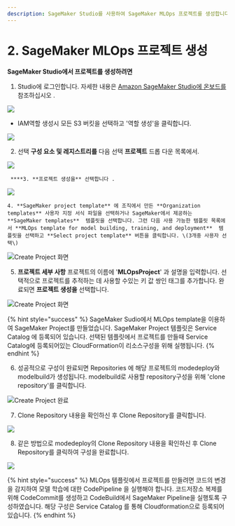 ```yaml
---
description: SageMaker Studio를 사용하여 SageMaker MLOps 프로젝트를 생성합니다.
---
```


# 2. SageMaker MLOps 프로젝트 생성

 **SageMaker Studio에서 프로젝트를 생성하려면**

1. Studio에 로그인합니다. 자세한 내용은 [Amazon SageMaker Studio에 온보드를](https://docs.aws.amazon.com/sagemaker/latest/dg/gs-studio-onboard.html) 참조하십시오 .

![](.gitbook/assets/image%20%2814%29.png)

* IAM역할 생성시 모든 S3 버킷을 선택하고 '역할 생성'을 클릭합니다.

![](.gitbook/assets/image%20%284%29.png)

2. 선택 **구성 요소 및 레지스트리를** 다음 선택 **프로젝트** 드롭 다운 목록에서.

![](.gitbook/assets/screen-shot-2021-04-01-at-3.32.22-pm.png)

     ****3. **프로젝트 생성을** 선택합니다 .

![](.gitbook/assets/screen-shot-2021-04-01-at-3.35.29-pm.png)

    4. **SageMaker project template** 에 조직에서 만든 **Organization templates** 사용자 지정 서식 파일을 선택하거나 SageMaker에서 제공하는 **SageMaker templates**  템플릿을 선택합니다. 그런 다음 사용 가능한 템플릿 목록에서 **MLOps template for model building, training, and deployment**  템플릿을 선택하고 **Select project template** 버튼을 클릭합니다. \(3개중 사용자 선택\)

![Create Project &#xD654;&#xBA74;](.gitbook/assets/screen-shot-2021-04-01-at-3.44.06-pm.png)

   5. **프로젝트 세부 사항** 프로젝트의 이름에 '**MLOpsProject**' 과 설명을 입력합니다. 선택적으로 프로젝트를 추적하는 데 사용할 수있는 키 값 쌍인 태그를 추가합니다. 완료되면 **프로젝트 생성을** 선택합니다. 

![Create Project &#xD654;&#xBA74;](.gitbook/assets/screen-shot-2021-04-01-at-3.50.02-pm.png)

{% hint style="success" %}
SageMaker Sudio에서 MLOps template을 이용하여 SageMaker Project를 만들었습니다. SageMaker Project 템플릿은 Service Catalog 에 등록되어 있습니다. 선택된 템플릿에서 프로젝트를 만들때 Service Catalog에 등록되어있는 CloudFormation이 리소스구성을 위해 실행됩니다.
{% endhint %}

   6. 성공적으로 구성이 완료되면 Repositories 에 해당 프로젝트의 modedeploy와 modelbuild가 생성됩니다. modelbuild로 사용할 repository구성을 위해 'clone repository'를 클릭합니다.

![Create Project &#xC644;&#xB8CC;](.gitbook/assets/screen-shot-2021-04-01-at-4.03.40-pm.png)

   7. Clone Repository 내용을 확인하신 후 Clone Repository를 클릭합니다.

![](.gitbook/assets/screen-shot-2021-04-01-at-4.11.19-pm.png)

   8. 같은 방법으로 modedeploy의 Clone Repository 내용을 확인하신 후 Clone Repository를 클릭하여 구성을 완료합니다.

![](.gitbook/assets/screen-shot-2021-04-01-at-4.15.31-pm.png)

{% hint style="success" %}
MLOps 템플릿에서 프로젝트를 만들려면 코드의 변경을 감지하여 모델 학습에 대한 CodePipeline 을 실행해야 합니다. 코드저장소 복제를 위해 CodeCommit를 생성하고 CodeBuild에서 SageMaker Pipeline을 실행토록 구성하였습니다. 해당 구성은 Service Catalog 를 통해 Cloudformation으로 등록되어 있습니다. 
{% endhint %}

